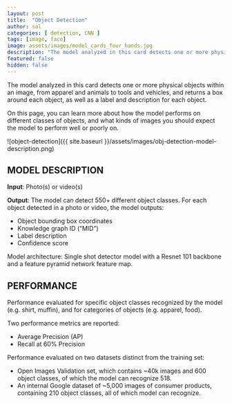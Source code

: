 ```yaml
---
layout: post
title:  "Object Detection"
author: sal
categories: [ detection, CNN ]
tags: [image, face]
image: assets/images/model_cards_four_hands.jpg
description: "The model analyzed in this card detects one or more physical objects within an image, from apparel and animals to tools and vehicles, and returns a box around each object, as well as a label and description for each object."
featured: false
hidden: false
---
```


<div class="row justify-content-between">
<div class="col-md-8 pr-5">

The model analyzed in this card detects one or more physical objects within an image, from apparel and animals to tools and vehicles, and returns a box around each object, as well as a label and description for each object.

On this page, you can learn more about how the model performs on different classes of objects, and what kinds of images you should expect the model to perform well or poorly on.

![object-detection]({{ site.baseurl }}/assets/images/obj-detection-model-description.png)

## MODEL DESCRIPTION

**Input**: Photo(s) or video(s)

**Output**: The model can detect 550+ different object classes. For each object detected in a photo or video, the model outputs:

+ Object bounding box coordinates
+ Knowledge graph ID (“MID”)
+ Label description
+ Confidence score

Model architecture: Single shot detector model with a Resnet 101 backbone and a feature pyramid network feature map.

</div>

<div class="col-md-4">
<div class="sticky-top sticky-top-80">

## PERFORMANCE

Performance evaluated for specific object classes recognized by the model (e.g. shirt, muffin), and for categories of objects (e.g. apparel, food).

Two performance metrics are reported:

+ Average Precision (AP)
+ Recall at 60% Precision

Performance evaluated on two datasets distinct from the training set:

+ Open Images Validation set, which contains ~40k images and 600 object classes, of which the model can recognize 518.
+ An internal Google dataset of ~5,000 images of consumer products, containing 210 object classes, all of which model can recognize.

</div>
</div>
</div>